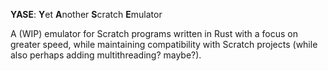 **YASE**: **Y**et **A**nother **S**cratch **E**mulator<br>

A (WIP) emulator for Scratch programs written in Rust with a focus on greater speed, while maintaining compatibility with Scratch projects (while also perhaps adding multithreading? maybe?).

